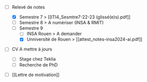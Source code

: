 - [ ] Relevé de notes
	- [x] Semestre 7 
	      > [[ITI4_Sesmtre7-22-23 (glissé(e)s).pdf]]
	- [ ] Semestre 8
	      > A numériser (INSA & RMIT)
	- [ ] Semestre 9
		- [ ] INSA Rouen
		      > A demander
		- [x] Unniversité de Rouen
		      > [[attest_notes-insa2024-ai.pdf]]
- [ ] CV A mettre à jours
	- [ ] Stage chez Teklia
	- [ ] Recherche de PhD
- [ ] [[Lettre de motivation]]

